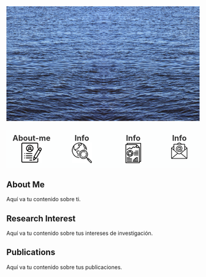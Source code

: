 <div style="text-align:center;">
    <img src="ocean_pic.jpg" alt="Header Image" style="width: 100%; height: 300px; object-fit: cover;">
</div>

<div style="display: flex; justify-content: space-around; background-color: #FDFEFE; padding: 10px 0; margin: 20px 0;">
    <div style="text-align: center; flex-grow: 1;">
        <p style="text-align: center; margin: 0; font-size: 20px; font-weight: bold; color: #333333;">About-me</p>
        <a href="#About-me" style="display: inline-block;">
            <img src="about_me_icon.png" alt="About Me" style="width: 40%; height: 40%; display: block; margin: 0 auto;">
        </a>
    </div>
    <div style="text-align: center; flex-grow: 1;">
        <p style="text-align: center; margin: 0; font-size: 20px; font-weight: bold; color: #333333;">Info</p>
        <a href="#Research-interest" style="display: inline-block;">
            <img src="research_icon.png" alt="Research Interest" style="width: 40%; height: 40%; display: block; margin: 0 auto;">
        </a>
    </div>
    <div style="text-align: center; flex-grow: 1;">
        <p style="text-align: center; margin: 0; font-size: 20px; font-weight: bold; color: #333333;">Info</p>
        <a href="#Publications" style="display: inline-block;">
            <img src="papers_icon.png" alt="Publications" style="width: 40%; height: 40%; display: block; margin: 0 auto;">
        </a>
    </div>
    <div style="text-align: center; flex-grow: 1;">
        <p style="text-align: center; margin: 0; font-size: 20px; font-weight: bold; color: #333333;">Info</p>
        <a href="#Contact" style="display: inline-block;">
            <img src="contact_icon.png" alt="Contact" style="width: 40%; height: 40%; display: block; margin: 0 auto;">
        </a>
    </div>
</div>




## About Me
Aquí va tu contenido sobre ti.

## Research Interest
Aquí va tu contenido sobre tus intereses de investigación.

## Publications
Aquí va tu contenido sobre tus publicaciones.
